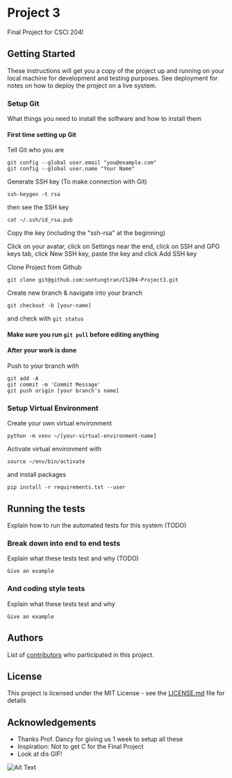 # Project 3

Final Project for CSCI 204!

## Getting Started

These instructions will get you a copy of the project up and running on your local machine for development and testing purposes. See deployment for notes on how to deploy the project on a live system.

### Setup Git

What things you need to install the software and how to install them

#### First time setting up Git

Tell Git who you are

```
git config --global user.email "you@example.com"
git config --global user.name "Your Name"
```

Generate SSH key (To make connection with Git)

```
ssh-keygen -t rsa
```

then see the SSH key

```
cat ~/.ssh/id_rsa.pub
```

Copy the key (including the "ssh-rsa" at the beginning)

Click on your avatar, click on Settings near the end, click on SSH and GPG keys tab, click New SSH key, paste the key and click Add SSH key

Clone Project from Github

```
git clone git@github.com:sontungtran/CS204-Project3.git
```

Create new branch & navigate into your branch

```
git checkout -b [your-name]
```

and check with ```git status```

#### Make sure you run ```git pull``` before editing anything

#### After your work is done
Push to your branch with

```
git add -A
git commit -m 'Commit Message'
git push origin [your branch's name]
```

### Setup Virtual Environment

Create your own virtual environment

```
python -m venv ~/[your-virtual-environment-name]
```

Activate virtual environment with

```
source ~/env/bin/activate
```

and install packages

```
pip install -r requirements.txt --user
```

## Running the tests

Explain how to run the automated tests for this system (TODO)

### Break down into end to end tests

Explain what these tests test and why (TODO)

```
Give an example
```

### And coding style tests

Explain what these tests test and why

```
Give an example
```

## Authors

List of [contributors](https://github.com/sontungtran/CS204-Project3/graphs/contributors) who participated in this project.

## License

This project is licensed under the MIT License - see the [LICENSE.md](LICENSE.md) file for details

## Acknowledgements

* Thanks Prof. Dancy for giving us 1 week to setup all these
* Inspiration: Not to get C for the Final Project
* Look at dis GIF!

![Alt Text](https://media.giphy.com/media/vFKqnCdLPNOKc/giphy.gif)

